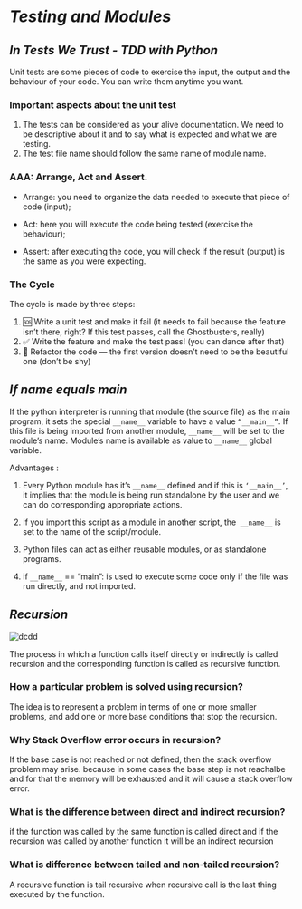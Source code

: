 # ***Testing and Modules***

## ***In Tests We Trust - TDD with Python***

Unit tests are some pieces of code to exercise the input, the output and the behaviour of your code. You can write them anytime you want.

### Important aspects about the unit test
1. The tests can be considered as your alive documentation. We need to be descriptive about it and to say what is expected and what we are testing.
2. The test file name should follow the same name of module name.

### AAA: Arrange, Act and Assert.
* Arrange: you need to organize the data needed to execute that piece of code (input);

* Act: here you will execute the code being tested (exercise the behaviour);

* Assert: after executing the code, you will check if the result (output) is the same as you were expecting.


### The Cycle

The cycle is made by three steps:

1. 🆘 Write a unit test and make it fail (it needs to fail because the feature isn’t there, right? If this test passes, call the Ghostbusters, really)
2. ✅ Write the feature and make the test pass! (you can dance after that)
3. 🔵 Refactor the code — the first version doesn’t need to be the beautiful one (don’t be shy)

## ***If name equals main***
If the python interpreter is running that module (the source file) as the main program, it sets the special ```__name__``` variable to have a value ```“__main__”```. If this file is being imported from another module, `__name__` will be set to the module’s name. Module’s name is available as value to `__name__` global variable. 


Advantages : 

1. Every Python module has it’s `__name__` defined and if this is `‘__main__’`, it implies that the module is being run standalone by the user and we can do corresponding appropriate actions.

2. If you import this script as a module in another script, the` __name__` is set to the name of the script/module.

3. Python files can act as either reusable modules, or as standalone programs.
4. if `__name__` == “main”: is used to execute some code only if the file was run directly, and not imported.


## ***Recursion***

![dcdd](https://javascript.info/article/recursion/recursion-pow.svg)


The process in which a function calls itself directly or indirectly is called recursion and the corresponding function is called as recursive function.



### How a particular problem is solved using recursion? 
The idea is to represent a problem in terms of one or more smaller problems, and add one or more base conditions that stop the recursion.   

### Why Stack Overflow error occurs in recursion? 
If the base case is not reached or not defined, then the stack overflow problem may arise. because in some cases the base step is not reachalbe and for that the memory will be exhausted and it will cause a stack overflow error. 


### What is the difference between direct and indirect recursion? 
if the function was called by the same function is called direct and if the recursion was called by another function it will be an indirect recursion

### What is difference between tailed and non-tailed recursion? 
A recursive function is tail recursive when recursive call is the last thing executed by the function.

